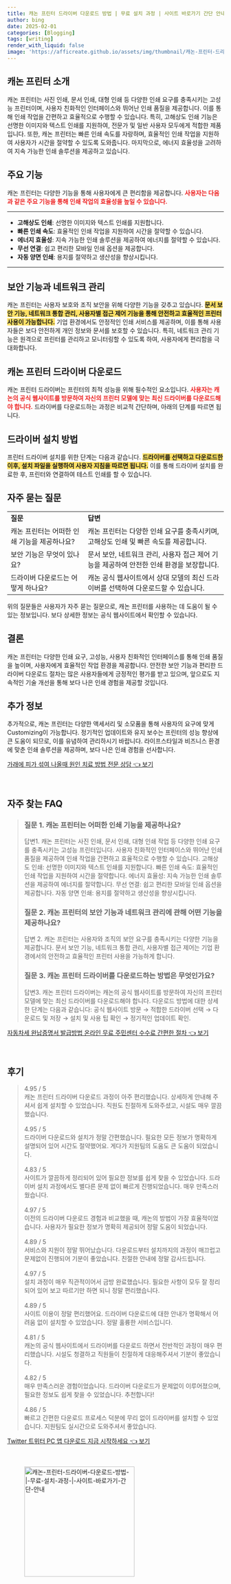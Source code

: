 ```yaml
---
title: 캐논 프린터 드라이버 다운로드 방법 | 무료 설치 과정 | 사이트 바로가기 간단 안내
author: bing
date: 2025-02-01
categories: [Blogging]
tags: [writing]
render_with_liquid: false
image: 'https://afficreate.github.io/assets/img/thumbnail/캐논-프린터-드라이버-다운로드-방법-|-무료-설치-과정-|-사이트-바로가기-간단-안내.webp'
---
```



<h2 id='캐논_프린터_소개'>캐논 프린터 소개</h2>

<p>캐논 프린터는 사진 인쇄, 문서 인쇄, 대형 인쇄 등 다양한 인쇄 요구를 충족시키는 고성능 프린터이며, 사용자 친화적인 인터페이스와 뛰어난 인쇄 품질을 제공합니다. 이를 통해 인쇄 작업을 간편하고 효율적으로 수행할 수 있습니다. 특히, 고해상도 인쇄 기능은 선명한 이미지와 텍스트 인쇄를 지원하여, 전문가 및 일반 사용자 모두에게 적합한 제품입니다. 또한, 캐논 프린터는 빠른 인쇄 속도를 자랑하며, 효율적인 인쇄 작업을 지원하여 사용자가 시간을 절약할 수 있도록 도와줍니다. 마지막으로, 에너지 효율성을 고려하여 지속 가능한 인쇄 솔루션을 제공하고 있습니다.</p>

<h2 id='주요_기능'>주요 기능</h2>

<p>캐논 프린터는 다양한 기능을 통해 사용자에게 큰 편리함을 제공합니다. <b><span style="color: #ee2323;">사용자는 다음과 같은 주요 기능을 통해 인쇄 작업의 효율성을 높일 수 있습니다.</span></b></p>

<hr />

<ul>
    <li><b>고해상도 인쇄</b>: 선명한 이미지와 텍스트 인쇄를 지원합니다.</li>
    <li><b>빠른 인쇄 속도</b>: 효율적인 인쇄 작업을 지원하여 시간을 절약할 수 있습니다.</li>
    <li><b>에너지 효율성</b>: 지속 가능한 인쇄 솔루션을 제공하여 에너지를 절약할 수 있습니다.</li>
    <li><b>무선 연결</b>: 쉽고 편리한 모바일 인쇄 옵션을 제공합니다.</li>
    <li><b>자동 양면 인쇄</b>: 용지를 절약하고 생산성을 향상시킵니다.</li>
</ul>

<hr />

<h2 id='보안_기능'>보안 기능과 네트워크 관리</h2>

<p>캐논 프린터는 사용자 보호와 조직 보안을 위해 다양한 기능을 갖추고 있습니다. <b><span style="background-color: #ffe066;">문서 보안 기능, 네트워크 통합 관리, 사용자별 접근 제어 기능을 통해 안전하고 효율적인 프린터 사용이 가능합니다.</span></b> 기업 환경에서도 안정적인 인쇄 서비스를 제공하며, 이를 통해 사용자들은 보다 안전하게 개인 정보와 문서를 보호할 수 있습니다. 특히, 네트워크 관리 기능은 원격으로 프린터를 관리하고 모니터링할 수 있도록 하여, 사용자에게 편리함을 극대화합니다.</p>

<h2 id='드라이버_다운로드'>캐논 프린터 드라이버 다운로드</h2>

<p>캐논 프린터 드라이버는 프린터의 최적 성능을 위해 필수적인 요소입니다. <b><span style="color: #ee2323;">사용자는 캐논의 공식 웹사이트를 방문하여 자신의 프린터 모델에 맞는 최신 드라이버를 다운로드해야 합니다.</span></b> 드라이버를 다운로드하는 과정은 비교적 간단하며, 아래의 단계를 따르면 됩니다.</p>

<h2 id='드라이버_설치'>드라이버 설치 방법</h2>

<p>프린터 드라이버 설치를 위한 단계는 다음과 같습니다. <b><span style="background-color: #ffe066;">드라이버를 선택하고 다운로드한 이후, 설치 파일을 실행하여 사용자 지침을 따르면 됩니다.</span></b> 이를 통해 드라이버 설치를 완료한 후, 프린터와 연결하여 테스트 인쇄를 할 수 있습니다.</p>

<h2 id='자주_묻는_질문'>자주 묻는 질문</h2>

<table>
    <tr>
        <td><b>질문</b></td>
        <td><b>답변</b></td>
    </tr>
    <tr>
        <td>캐논 프린터는 어떠한 인쇄 기능을 제공하나요?</td>
        <td>캐논 프린터는 다양한 인쇄 요구를 충족시키며, 고해상도 인쇄 및 빠른 속도를 제공합니다.</td>
    </tr>
    <tr>
        <td>보안 기능은 무엇이 있나요?</td>
        <td>문서 보안, 네트워크 관리, 사용자 접근 제어 기능을 제공하여 안전한 인쇄 환경을 보장합니다.</td>
    </tr>
    <tr>
        <td>드라이버 다운로드는 어떻게 하나요?</td>
        <td>캐논 공식 웹사이트에서 상대 모델의 최신 드라이버를 선택하여 다운로드할 수 있습니다.</td>
    </tr>
</table>

<p>위의 질문들은 사용자가 자주 묻는 질문으로, 캐논 프린터를 사용하는 데 도움이 될 수 있는 정보입니다. 보다 상세한 정보는 공식 웹사이트에서 확인할 수 있습니다.</p>

<h2 id='결론'>결론</h2>

<p>캐논 프린터는 다양한 인쇄 요구, 고성능, 사용자 친화적인 인터페이스를 통해 인쇄 품질을 높이며, 사용자에게 효율적인 작업 환경을 제공합니다. 안전한 보안 기능과 편리한 드라이버 다운로드 절차는 많은 사용자들에게 긍정적인 평가를 받고 있으며, 앞으로도 지속적인 기술 개선을 통해 보다 나은 인쇄 경험을 제공할 것입니다.</p>

<h2 id='추가_정보'>추가 정보</h2>

<p>추가적으로, 캐논 프린터는 다양한 액세서리 및 소모품을 통해 사용자의 요구에 맞게 Customizing이 가능합니다. 정기적인 업데이트와 유지 보수는 프린터의 성능 향상에 큰 도움이 되므로, 이를 유념하여 관리하시기 바랍니다. 라이프스타일과 비즈니스 환경에 맞춘 인쇄 솔루션을 제공하며, 보다 나은 인쇄 경험을 선사합니다.</p>


<p><a class="click-button" title="가래에 피가 섞여 나올때 원인 치료 방법 전문 상담" href="https://afficreate.github.io/posts/%EA%B0%80%EB%9E%98%EC%97%90-%ED%94%BC%EA%B0%80-%EC%84%9E%EC%97%AC-%EB%82%98%EC%98%AC%EB%95%8C-%EC%9B%90%EC%9D%B8-%EC%B9%98%EB%A3%8C-%EB%B0%A9%EB%B2%95-%EC%A0%84%EB%AC%B8-%EC%83%81%EB%8B%B4/" rel="dofollow">가래에 피가 섞여 나올때 원인 치료 방법 전문 상담 👈 보기</a></p><br>
<h2 id='자주_찾는_FAQ'>자주 찾는 FAQ</h2>
<div itemscope="" itemtype="https://schema.org/FAQPage"> 
<blockquote> 
<div itemscope="" itemprop="mainEntity" itemtype="https://schema.org/Question"> 
<h3 itemprop="name">질문 1. 캐논 프린터는 어떠한 인쇄 기능을 제공하나요?</h3> 
<div itemscope="" itemprop="acceptedAnswer" itemtype="https://schema.org/Answer"> 
<span itemprop="text"> 
<p>답변1. 캐논 프린터는 사진 인쇄, 문서 인쇄, 대형 인쇄 작업 등 다양한 인쇄 요구를 충족시키는 고성능 프린터입니다. 사용자 친화적인 인터페이스와 뛰어난 인쇄 품질을 제공하여 인쇄 작업을 간편하고 효율적으로 수행할 수 있습니다. 고해상도 인쇄: 선명한 이미지와 텍스트 인쇄를 지원합니다. 빠른 인쇄 속도: 효율적인 인쇄 작업을 지원하여 시간을 절약합니다. 에너지 효율성: 지속 가능한 인쇄 솔루션을 제공하여 에너지를 절약합니다. 무선 연결: 쉽고 편리한 모바일 인쇄 옵션을 제공합니다. 자동 양면 인쇄: 용지를 절약하고 생산성을 향상시킵니다.</p> 
</span> 
</div> 
</div> 

<div itemscope="" itemprop="mainEntity" itemtype="https://schema.org/Question"> 
<h3 itemprop="name">질문 2. 캐논 프린터의 보안 기능과 네트워크 관리에 관해 어떤 기능을 제공하나요?</h3> 
<div itemscope="" itemprop="acceptedAnswer" itemtype="https://schema.org/Answer"> 
<span itemprop="text"> 
<p>답변 2. 캐논 프린터는 사용자와 조직의 보안 요구를 충족시키는 다양한 기능을 제공합니다. 문서 보안 기능, 네트워크 통합 관리, 사용자별 접근 제어는 기업 환경에서의 안전하고 효율적인 프린터 사용을 가능하게 합니다.</p> 
</span> 
</div> 
</div> 

<div itemscope="" itemprop="mainEntity" itemtype="https://schema.org/Question"> 
<h3 itemprop="name">질문 3. 캐논 프린터 드라이버를 다운로드하는 방법은 무엇인가요?</h3> 
<div itemscope="" itemprop="acceptedAnswer" itemtype="https://schema.org/Answer"> 
<span itemprop="text"> 
<p>답변3. 캐논 프린터 드라이버는 캐논의 공식 웹사이트를 방문하여 자신의 프린터 모델에 맞는 최신 드라이버를 다운로드해야 합니다. 다운로드 방법에 대한 상세한 단계는 다음과 같습니다: 공식 웹사이트 방문 → 적합한 드라이버 선택 → 다운로드 및 저장 → 설치 및 사용 팁 확인 → 정기적인 업데이트 확인.</p> 
</span> 
</div> 
</div> 
</blockquote> 
</div>
<p><a class="click-button" title="자동차세 완납증명서 발급방법 온라인 무료 주민센터 수수료 간편한 절차" href="https://afficreate.github.io/posts/%EC%9E%90%EB%8F%99%EC%B0%A8%EC%84%B8-%EC%99%84%EB%82%A9%EC%A6%9D%EB%AA%85%EC%84%9C-%EB%B0%9C%EA%B8%89%EB%B0%A9%EB%B2%95-%EC%98%A8%EB%9D%BC%EC%9D%B8-%EB%AC%B4%EB%A3%8C-%EC%A3%BC%EB%AF%BC%EC%84%BC%ED%84%B0-%EC%88%98%EC%88%98%EB%A3%8C-%EA%B0%84%ED%8E%B8%ED%95%9C-%EC%A0%88%EC%B0%A8/" rel="dofollow">자동차세 완납증명서 발급방법 온라인 무료 주민센터 수수료 간편한 절차 👈 보기</a></p><br>
<h2 id='후기'>후기</h2>
<div itemscope itemtype="https://schema.org/Product">
  <blockquote>
  <div itemprop="review" itemscope itemtype="https://schema.org/Review">
      <div itemprop="reviewRating" itemscope itemtype="https://schema.org/Rating"> <span itemprop="ratingValue">4.95</span> / <span itemprop="bestRating">5</span> </div>
      <span itemprop="reviewBody">캐논 프린터 드라이버 다운로드 과정이 아주 편리했습니다. 상세하게 안내해 주셔서 쉽게 설치할 수 있었습니다. 직원도 친절하게 도와주셨고, 시설도 매우 깔끔했습니다.</span>
  </div>
  <br>
  <div itemprop="review" itemscope itemtype="https://schema.org/Review">
      <div itemprop="reviewRating" itemscope itemtype="https://schema.org/Rating"> <span itemprop="ratingValue">4.95</span> / <span itemprop="bestRating">5</span> </div>
      <span itemprop="reviewBody">드라이버 다운로드와 설치가 정말 간편했습니다. 필요한 모든 정보가 명확하게 설명되어 있어 시간도 절약했어요. 게다가 지원팀의 도움도 큰 도움이 되었습니다.</span>
  </div>
  <br>
  <div itemprop="review" itemscope itemtype="https://schema.org/Review">
      <div itemprop="reviewRating" itemscope itemtype="https://schema.org/Rating"> <span itemprop="ratingValue">4.83</span> / <span itemprop="bestRating">5</span> </div>
      <span itemprop="reviewBody">사이트가 깔끔하게 정리되어 있어 필요한 정보를 쉽게 찾을 수 있었습니다. 드라이버 설치 과정에서도 별다른 문제 없이 빠르게 진행되었습니다. 매우 만족스러웠습니다.</span>
  </div>
  <br>
  <div itemprop="review" itemscope itemtype="https://schema.org/Review">
      <div itemprop="reviewRating" itemscope itemtype="https://schema.org/Rating"> <span itemprop="ratingValue">4.97</span> / <span itemprop="bestRating">5</span> </div>
      <span itemprop="reviewBody">이전의 드라이버 다운로드 경험과 비교했을 때, 캐논의 방법이 가장 효율적이었습니다. 사용자가 필요한 정보가 명확히 제공되어 정말 도움이 되었습니다.</span>
  </div>
  <br>
  <div itemprop="review" itemscope itemtype="https://schema.org/Review">
      <div itemprop="reviewRating" itemscope itemtype="https://schema.org/Rating"> <span itemprop="ratingValue">4.89</span> / <span itemprop="bestRating">5</span> </div>
      <span itemprop="reviewBody">서비스와 지원이 정말 뛰어났습니다. 다운로드부터 설치까지의 과정이 매끄럽고 문제없이 진행되어 기분이 좋았습니다. 친절한 안내에 정말 감사드립니다.</span>
  </div>
  <br>
  <div itemprop="review" itemscope itemtype="https://schema.org/Review">
      <div itemprop="reviewRating" itemscope itemtype="https://schema.org/Rating"> <span itemprop="ratingValue">4.97</span> / <span itemprop="bestRating">5</span> </div>
      <span itemprop="reviewBody">설치 과정이 매우 직관적이어서 금방 완료했습니다. 필요한 사항이 모두 잘 정리되어 있어 보고 따르기만 하면 되니 정말 편리했습니다.</span>
  </div>
  <br>
  <div itemprop="review" itemscope itemtype="https://schema.org/Review">
      <div itemprop="reviewRating" itemscope itemtype="https://schema.org/Rating"> <span itemprop="ratingValue">4.89</span> / <span itemprop="bestRating">5</span> </div>
      <span itemprop="reviewBody">사이트 이용이 정말 편리했어요. 드라이버 다운로드에 대한 안내가 명확해서 어려움 없이 설치할 수 있었습니다. 정말 훌륭한 서비스입니다.</span>
  </div>
  <br>
  <div itemprop="review" itemscope itemtype="https://schema.org/Review">
      <div itemprop="reviewRating" itemscope itemtype="https://schema.org/Rating"> <span itemprop="ratingValue">4.81</span> / <span itemprop="bestRating">5</span> </div>
      <span itemprop="reviewBody">캐논의 공식 웹사이트에서 드라이버를 다운로드 하면서 전반적인 과정이 매우 편리했습니다. 시설도 청결하고 직원들이 친절하게 대응해주셔서 기분이 좋았습니다.</span>
  </div>
  <br>
  <div itemprop="review" itemscope itemtype="https://schema.org/Review">
      <div itemprop="reviewRating" itemscope itemtype="https://schema.org/Rating"> <span itemprop="ratingValue">4.82</span> / <span itemprop="bestRating">5</span> </div>
      <span itemprop="reviewBody">매우 만족스러운 경험이었습니다. 드라이버 다운로드가 문제없이 이루어졌으며, 필요한 정보도 쉽게 찾을 수 있었습니다. 추천합니다!</span>
  </div>
  <br>
  <div itemprop="review" itemscope itemtype="https://schema.org/Review">
      <div itemprop="reviewRating" itemscope itemtype="https://schema.org/Rating"> <span itemprop="ratingValue">4.86</span> / <span itemprop="bestRating">5</span> </div>
      <span itemprop="reviewBody">빠르고 간편한 다운로드 프로세스 덕분에 무리 없이 드라이버를 설치할 수 있었습니다. 지원팀도 실시간으로 도와주셔서 좋았습니다.</span>
  </div>
  </blockquote>
</div>
<p><a class="click-button" title="Twitter 트위터 PC 앱 다운로드 지금 시작하세요" href="https://afficreate.github.io/posts/Twitter-%ED%8A%B8%EC%9C%84%ED%84%B0-PC-%EC%95%B1-%EB%8B%A4%EC%9A%B4%EB%A1%9C%EB%93%9C-%EC%A7%80%EA%B8%88-%EC%8B%9C%EC%9E%91%ED%95%98%EC%84%B8%EC%9A%94/" rel="dofollow">Twitter 트위터 PC 앱 다운로드 지금 시작하세요 👈 보기</a></p><br>
<figure class="image"><img src="https://afficreate.github.io/assets/img/thumbnail/캐논-프린터-드라이버-다운로드-방법-|-무료-설치-과정-|-사이트-바로가기-간단-안내.webp" alt="캐논-프린터-드라이버-다운로드-방법-|-무료-설치-과정-|-사이트-바로가기-간단-안내" width="256" height="256"></figure>